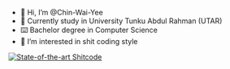 - 👋 Hi, I’m @Chin-Wai-Yee
- 🏫 Currently study in University Tunku Abdul Rahman (UTAR)
- ⌨️ Bachelor degree in Computer Science
- 👀 I’m interested in shit coding style

[![State-of-the-art Shitcode](https://img.shields.io/static/v1?label=State-of-the-art&message=Shitcode&color=7B5804)](https://github.com/trekhleb/state-of-the-art-shitcode)

<!---
Chin-Wai-Yee/Chin-Wai-Yee is a ✨ special ✨ repository because its `README.md` (this file) appears on your GitHub profile.
You can click the Preview link to take a look at your changes.
--->
